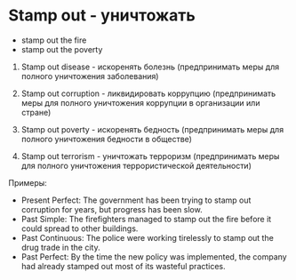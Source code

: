 # Stamp out - уничтожать




- stamp out the fire
- stamp out the poverty

1. Stamp out disease - искоренять болезнь (предпринимать меры для полного уничтожения заболевания)

2. Stamp out corruption - ликвидировать коррупцию (предпринимать меры для полного уничтожения коррупции в организации или стране)

3. Stamp out poverty - искоренять бедность (предпринимать меры для полного уничтожения бедности в обществе)

4. Stamp out terrorism - уничтожать терроризм (предпринимать меры для полного уничтожения террористической деятельности)

Примеры:

- Present Perfect: The government has been trying to stamp out corruption for years, but progress has been slow.
- Past Simple: The firefighters managed to stamp out the fire before it could spread to other buildings.
- Past Continuous: The police were working tirelessly to stamp out the drug trade in the city.
- Past Perfect: By the time the new policy was implemented, the company had already stamped out most of its wasteful practices.